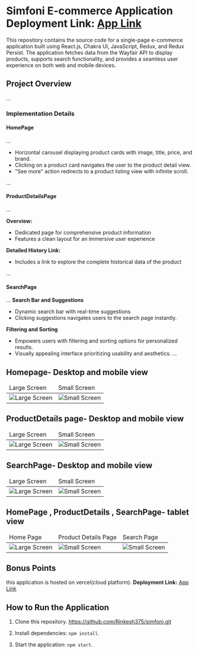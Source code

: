 # Simfoni E-commerce Application **Deployment Link:** <a href="https://simfoni-one.vercel.app/" >App Link</a>

This repository contains the source code for a single-page e-commerce application built using React.js, Chakra UI, JavaScript, Redux, and Redux Persist. The application fetches data from the Wayfair API to display products, supports search functionality, and provides a seamless user experience on both web and mobile devices.

## Project Overview

...

### Implementation Details

#### HomePage

...

  - Horizontal carousel displaying product cards with image, title, price, and brand.
  - Clicking on a product card navigates the user to the product detail view.
  - "See more" action redirects to a product listing view with infinite scroll.

...

#### ProductDetailsPage

...

**Overview:**

  - Dedicated page for comprehensive product information
  - Features a clean layout for an immersive user experience

**Detailed History Link:**

  - Includes a link to explore the complete historical data of the product
 
...

#### SearchPage

...
**Search Bar and Suggestions**

  - Dynamic search bar with real-time suggestions
  - Clicking suggestions navigates users to the search page instantly.

**Filtering and Sorting**
  
  - Empowers users with filtering and sorting options for personalized results.
  - Visually appealing interface prioritizing usability and aesthetics.
...


## Homepage- Desktop and mobile view

 <table>
  <thead>
  <tr>
  <td>Large Screen</td>
  <td>Small Screen</td>
  </tr>
  </thead>
  
  <tbody>
    <tr>
      <td><img src="https://imgur.com/3y902ck.jpg" alt="Large Screen" /></td>
      <td><img src="https://i.imgur.com/LB91C3o.jpg" alt="Small Screen" /></td>
  </tr>
   </tbody>
  </table>

 ## ProductDetails page- Desktop and mobile view

 <table>
  <thead>
  <tr>
  <td>Large Screen</td>
  <td>Small Screen</td>
  </tr>
  </thead>
  
  <tbody>
    <tr>
      <td><img src="https://imgur.com/S12Mz9K.jpg" alt="Large Screen" /></td>
      <td><img src="https://imgur.com/C5Uv7Ay.jpg" alt="Small Screen" /></td>
  </tr>
   </tbody>
  </table>

  ## SearchPage- Desktop and mobile view

 <table>
  <thead>
  <tr>
  <td>Large Screen</td>
  <td>Small Screen</td>
  </tr>
  </thead>
  
  <tbody>
    <tr>
      <td><img src="https://imgur.com/L3LaNJj.jpg" alt="Large Screen" /></td>
      <td><img src="https://imgur.com/37LHmdz.jpg" alt="Small Screen" /></td>
  </tr>
   </tbody>
  </table>

   ## HomePage , ProductDetails , SearchPage- tablet view

 <table>
  <thead>
  <tr>
  <td>Home Page</td>
  <td>Product Details Page</td>
  <td>Search Page</td>
  </tr>
  </thead>
  
  <tbody>
    <tr>
      <td><img src="https://imgur.com/mzzmcv2.jpg" alt="Large Screen" /></td>
      <td><img src="https://imgur.com/38Ljghl.jpg" alt="Small Screen" /></td>
      <td><img src="https://imgur.com/BpvTj4p.jpg" alt="Small Screen" /></td>
  </tr>
   </tbody>
  </table>
 

## Bonus Points

this application is hosted on vercel(cloud platform).
**Deployment Link:** <a href="https://simfoni-one.vercel.app/" >App Link</a>

## How to Run the Application

1. Clone this repository.
  https://github.com/Rinkesh375/simfoni.git

  
2. Install dependencies: `npm install`.
3. Start the application: `npm start`.

